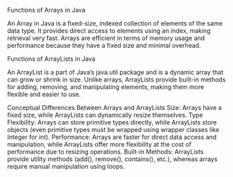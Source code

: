 Functions of Arrays in Java

An Array in Java is a fixed-size, indexed collection of elements of the same data type. It provides direct access to elements using an index, making retrieval very fast. Arrays are efficient in terms of memory usage and performance because they have a fixed size and minimal overhead.

Functions of ArrayLists in Java

An ArrayList is a part of Java’s java.util package and is a dynamic array that can grow or shrink in size. Unlike arrays, ArrayLists provide built-in methods for adding, removing, and manipulating elements, making them more flexible and easier to use.

Conceptual Differences Between Arrays and ArrayLists
Size: Arrays have a fixed size, while ArrayLists can dynamically resize themselves.
Type Flexibility: Arrays can store primitive types directly, while ArrayLists store objects (even primitive types must be wrapped using wrapper classes like Integer for int).
Performance: Arrays are faster for direct data access and manipulation, while ArrayLists offer more flexibility at the cost of performance due to resizing operations.
Built-in Methods: ArrayLists provide utility methods (add(), remove(), contains(), etc.), whereas arrays require manual manipulation using loops.
